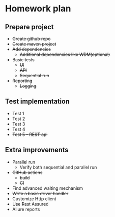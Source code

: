 # Homework plan

## Prepare project

- ~~Create github repo~~
- ~~Create maven project~~
- ~~Add dependencies~~
    - ~~Additional dependencies like WDM(optional)~~
- ~~Basic tests~~
    - ~~UI~~
    - ~~API~~
    - ~~Sequential run~~
- ~~Reporting~~
    - ~~Logging~~

## Test implementation

- Test 1
- Test 2
- Test 3
- Test 4
- ~~Test 5 - REST api~~

## Extra improvements

- Parallel run
    - Verify both sequential and parallel run
- ~~GitHub actions~~
    - ~~build~~
    - ~~CI~~
- Find advanced waiting mechanism
- ~~Write a basic driver handler~~
- Customize Http client
- Use Rest Assured
- Allure reports
